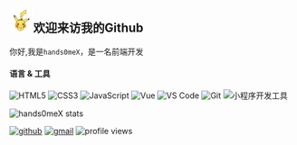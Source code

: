 <h2><img src="/images/pikachu.gif" alt="Hi" width="42" />欢迎来访我的Github</h2>

你好,我是`hands0meX`，是一名前端开发

#### 语言 & 工具

![HTML5](https://img.shields.io/badge/-HTML5-E34C26?style=flat&logo=html5&logoColor=ffffff)
![CSS3](https://img.shields.io/badge/-CSS3-2861EA?style=flat&logo=css3)
![JavaScript](https://img.shields.io/badge/-JavaScript-F7DF1C?style=flat&logo=javascript&logoColor=000000&labelColor=ECD83E&color=ECD83E)
![Vue](https://img.shields.io/badge/-Vue-07C160?logoColor=FFFFFF&style=flat&logo=Vue.js)
![VS Code](https://img.shields.io/badge/-VSCode-41A8ED?style=flat&logo=visual-studio-code)
![Git](https://img.shields.io/badge/-Git-ED5A47?style=flat&logo=git&logoColor=ffffff)
![小程序开发工具](https://img.shields.io/badge/-小程序开发工具-07C160?style=flat&logo=WeChat&logoColor=ffffff)

<img alt="hands0meX stats" width="360" src="https://github-readme-stats.vercel.app/api?username=hands0meX&theme=dark"/>

[![github](https://img.shields.io/badge/-hands0meX-%23323031?style=flat&logo=github)](https://github.com/hands0meX)
<a href="mailto:hands0meX9707@gmail.com"><img src="https://img.shields.io/badge/-hands0meX9707@gmail.com-%23323031?style=flat&logo=gmail" alt="gmail" /></a>
![profile views](https://komarev.com/ghpvc/?username=hands0meX&style=flat)
